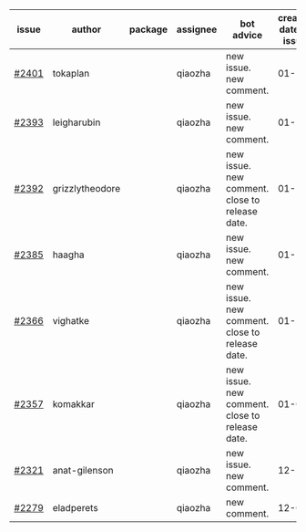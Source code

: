 | issue | author | package | assignee | bot advice | created date of issue | target release date | date from target |
| ------ | ------ | ------ | ------ | ------ | ------ | ------ | :-----: |
| [#2401](https://github.com/Azure/sdk-release-request/issues/2401) | tokaplan |  | qiaozha | new issue. new comment. | 01-21 | 02-07 |  |
| [#2393](https://github.com/Azure/sdk-release-request/issues/2393) | leigharubin |  | qiaozha | new issue. new comment. | 01-20 | 02-01 |  |
| [#2392](https://github.com/Azure/sdk-release-request/issues/2392) | grizzlytheodore |  | qiaozha | new issue. new comment. close to release date.  | 01-19 | 01-28 | 1 |
| [#2385](https://github.com/Azure/sdk-release-request/issues/2385) | haagha |  | qiaozha | new issue. new comment. | 01-14 | 01-19 |  |
| [#2366](https://github.com/Azure/sdk-release-request/issues/2366) | vighatke |  | qiaozha | new issue. new comment. close to release date.  | 01-10 | 01-24 | -2 |
| [#2357](https://github.com/Azure/sdk-release-request/issues/2357) | komakkar |  | qiaozha | new issue. new comment. close to release date.  | 01-07 | 01-24 | -2 |
| [#2321](https://github.com/Azure/sdk-release-request/issues/2321) | anat-gilenson |  | qiaozha | new issue. new comment. | 12-19 | 01-03 |  |
| [#2279](https://github.com/Azure/sdk-release-request/issues/2279) | eladperets |  | qiaozha | new comment. | 12-04 | 12-08 |  |
